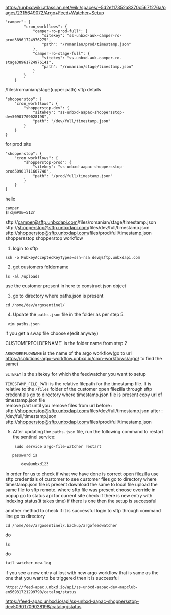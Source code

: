 https://unbxdwiki.atlassian.net/wiki/spaces/~5d2ef17352a8370c567f276a/pages/2315649072/Argo+Feed+Watcher+Setup

```
"camper": {
        "cron_workflows": {
            "camper-ro-prod-full": {
                "sitekey": "ss-unbxd-auk-camper-ro-prod38961724976275",
                "path": "/romanian/prod/timestamp.json"
            },
            "camper-ro-stage-full": {
                "sitekey": "ss-unbxd-auk-camper-ro-stage38961724976141",
                "path": "/romanian/stage/timestamp.json"
            }
        }
    }
```
/files/romanian/stage(upper path)
sftp details

```
"shopperstop": {
    "cron_workflows": {
        "shopperstop-dev": {
            "sitekey": "ss-unbxd-aapac-shoppersstop-dev50901709028198",
            "path": "/dev/full/timestamp.json"
        }
    }
}

```



for prod site

```
"shopperstop": {
    "cron_workflows": {
        "shopperstop-prod": {
            "sitekey": "ss-unbxd-aapac-shoppersstop-prod50901711607748",
            "path": "/prod/full/timestamp.json"
        }
    }
}
```

hello
```
camper
$!c@m#$&=512r

```

sftp://camper@sftp.unbxdapi.com/files/romanian/stage/timestamp.json
sftp://shopperstop@sftp.unbxdapi.com/files/dev/full/timestamp.json
sftp://shopperstop@sftp.unbxdapi.com/files/prod/full/timestamp.json
shoppersstop
shopperstop
workflow
1) login to sftp
```
ssh -o PubkeyAcceptedKeyTypes=ssh-rsa dev@sftp.unbxdapi.com
```

2) get customers foldername 
```
ls -al /uploads
```

 use the customer present in here to construct json object

3) go to directory where paths.json is present
```
cd /home/dev/argosentinel/
```

4) Update the `paths.json` file in the folder as per step 5.
```
 vim paths.json
```
if you get a swap file choose e(edit anyway)


CUSTOMERFOLDERNAME` is the folder name from step 2

`ARGOWORKFLOWNAME` is the name of the argo workflow(go to url https://solutions-argo-workflow.unbxd.io/cron-workflows/argo/ to find the same)

`SITEKEY` is the sitekey for which the feedwatcher you want to setup

`TIMESTAMP_FILE_PATH` is the relative filepath for the timestamp file. It is relative to the `/files` folder of the customer
 open filezilla through sftp credentials 
	go to directory where timestamp.json file is present
	 copy url of timestamp.json file 	
     remove part until you remove files from url
	     before : sftp://shopperstop@sftp.unbxdapi.com/files/dev/full/timestamp.json
	     after : /dev/full/timestamp.json
	     sftp://shopperstop@sftp.unbxdapi.com/files/prod/full/timestamp.json
	     
5) After updating the `paths.json` file, run the following command to restart the sentinel service:
```
    sudo service argo-file-watcher restart
```
       password is 
```
       dev@unbxd123
```

In order for us to check if what we have done is correct 
open filezilla
use sftp credentials of customer to see customer files
go to directory where  timestamp.json file is present
download the same to local file 
upload the same file to sftp remote. where sftp file was present
choose override in popup
go to status api for current site
check if there is new entry with indexing status(it takes time)
if there is one then the setup is successful



another method to check if it is successful
login to sftp through command line
go to directory
```
cd /home/dev/argosentinel/.backup/argofeedwatcher
```

do 
```
ls
```

do
```
tail watcher_new.log
```

if you see a new entry at lost with new argo workflow that is same as the one that you want to be triggered 
then it is successful



```
https://feed-apac.unbxd.io/api/ss-unbxd-aapac-dev-mapclub-en56931721299790/catalog/status
```


https://feed-apac.unbxd.io/api/ss-unbxd-aapac-shoppersstop-dev50901709028198/catalog/status